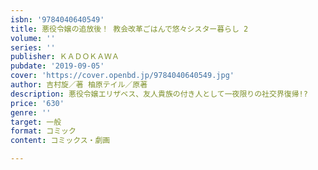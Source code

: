 ```yaml
---
isbn: '9784040640549'
title: 悪役令嬢の追放後！ 教会改革ごはんで悠々シスター暮らし 2
volume: ''
series: ''
publisher: ＫＡＤＯＫＡＷＡ
pubdate: '2019-09-05'
cover: 'https://cover.openbd.jp/9784040640549.jpg'
author: 吉村旋／著 柚原テイル／原著
description: 悪役令嬢エリザベス、友人貴族の付き人として一夜限りの社交界復帰!?
price: '630'
genre: ''
target: 一般
format: コミック
content: コミックス・劇画

---
```

